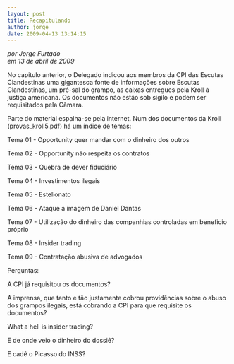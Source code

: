 ```yaml
---
layout: post
title: Recapitulando
author: jorge
date: 2009-04-13 13:14:15
---
```

*por Jorge Furtado*\
*em 13 de abril de 2009*

No capitulo anterior, o Delegado indicou aos membros da CPI das Escutas Clandestinas uma gigantesca fonte de informações sobre Escutas Clandestinas, um pré-sal do grampo, as caixas entregues pela Kroll à justiça americana. Os documentos não estão sob sigilo e podem ser requisitados pela Câmara.

Parte do material espalha-se pela internet. Num dos documentos da Kroll (provas_kroll5.pdf) há um índice de temas:

Tema 01 - Opportunity quer mandar com o dinheiro dos outros

Tema 02 - Opportunity não respeita os contratos

Tema 03 - Quebra de dever fiduciário

Tema 04 - Investimentos ilegais

Tema 05 - Estelionato

Tema 06 - Ataque a imagem de Daniel Dantas

Tema 07 - Utilização do dinheiro das companhias controladas em beneficio próprio

Tema 08 - Insider trading

Tema 09 - Contratação abusiva de advogados

Perguntas:

A CPI já requisitou os documentos?

A imprensa, que tanto e tão justamente cobrou providências sobre o abuso dos grampos ilegais, está cobrando a CPI para que requisite os documentos?

What a hell is insider trading?

E de onde veio o dinheiro do dossiê?

E cadê o Picasso do INSS?